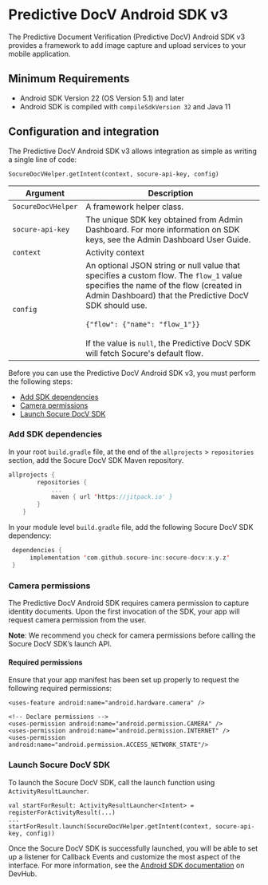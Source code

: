 # Predictive DocV Android SDK v3

The Predictive Document Verification (Predictive DocV) Android SDK v3 provides a framework to add image capture and upload services to your mobile application. 

## Minimum Requirements

- Android SDK Version 22 (OS Version 5.1) and later
- Android SDK is compiled with `compileSdkVersion 32` and Java 11

## Configuration and integration

The Predictive DocV Android SDK v3 allows integration as simple as writing a single line of code:
```
SocureDocVHelper.getIntent(context, socure-api-key, config)
```

| Argument           | Description                                                                                                                                                                                                                                                                                                       |
| ------------------ | ----------------------------------------------------------------------------------------------------------------------------------------------------------------------------------------------------------------------------------------------------------------------------------------------------------------- |
| `SocureDocVHelper` | A framework helper class.                                                                                                                                                                                                                                                                                         |
| `socure-api-key`   | The unique SDK key obtained from Admin Dashboard. For more information on SDK keys, see the Admin Dashboard User Guide.                                                                                                                          |
| `context`          | Activity context                                                                                                                                                                                                                                                                                                  |
| `config`           | An optional JSON string or null value that specifies a custom flow. The `flow_1` value specifies the name of the flow (created in Admin Dashboard) that the Predictive DocV SDK should use.  <br /> <br />`{"flow": {"name": "flow_1"}}` <br /> <br />If the value is `null`, the Predictive DocV SDK will fetch Socure's default flow. |

Before you can use the Predictive DocV Android SDK v3, you must perform the following steps:

- [Add SDK dependencies](#add-sdk-dependencies)
- [Camera permissions](#camera-permissions)
- [Launch Socure DocV SDK](#launch-socure-docv-sdk)

### Add SDK dependencies

In your root `build.gradle` file, at the end of the `allprojects` > `repositories` section, add the Socure DocV SDK Maven repository. 

```kotlin {4}
allprojects {
        repositories {
            ...
            maven { url 'https://jitpack.io' }
        }
    }
```

In your module level `build.gradle` file, add the following Socure DocV SDK dependency:

```kotlin {2}
 dependencies {
      implementation 'com.github.socure-inc:socure-docv:x.y.z'
 }
 ```

### Camera permissions

The Predictive DocV Android SDK requires camera permission to capture identity documents. Upon the first invocation of the SDK, your app will request camera permission from the user.

**Note**: We recommend you check for camera permissions before calling the Socure DocV SDK’s launch API. 

#### Required permissions

Ensure that your app manifest has been set up properly to request the following required permissions:

```
<uses-feature android:name="android.hardware.camera" />

<!-- Declare permissions -->
<uses-permission android:name="android.permission.CAMERA" />
<uses-permission android:name="android.permission.INTERNET" />
<uses-permission android:name="android.permission.ACCESS_NETWORK_STATE"/>

```

### Launch Socure DocV SDK

To launch the Socure DocV SDK, call the launch function using `ActivityResultLauncher`. 

```
val startForResult: ActivityResultLauncher<Intent> = registerForActivityResult(...)
...
startForResult.launch(SocureDocVHelper.getIntent(context, socure-api-key, config))

```

Once the Socure DocV SDK is successfully launched, you will be able to set up a listener for Callback Events and customize the most aspect of the interface. For more information, see the [Android SDK documentation](https://developer.socure.com/docs/sdks/docv/android-sdk/android-sdk-v3/) on DevHub. 